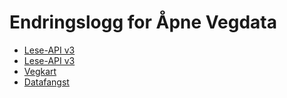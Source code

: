 # Endringslogg for Åpne Vegdata

* [Lese-API v3](APILESV3.html)
* [Lese-API v3](APISKRIVV3.html)
* [Vegkart](vegkart.html)
* [Datafangst](datafangst.html)
